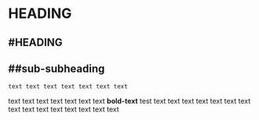 HEADING
===
#HEADING
---
##sub-subheading
---
	text text text text text text text
text text text text text text text
**bold-text** test text
text text text text text text text
text text text text text text text
